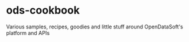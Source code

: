 # ods-cookbook
Various samples, recipes, goodies and little stuff around OpenDataSoft's platform and APIs
